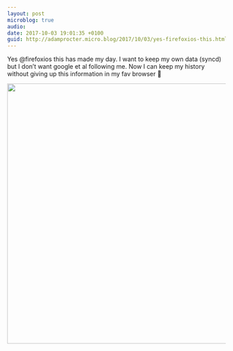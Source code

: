 ```yaml
---
layout: post
microblog: true
audio: 
date: 2017-10-03 19:01:35 +0100
guid: http://adamprocter.micro.blog/2017/10/03/yes-firefoxios-this.html
---
```

Yes @firefoxios this has made my day. I want to keep my own data (syncd) but I don’t want google et al following me. Now I can keep my history without giving up this information in my fav browser 🦄

<img src="http://discursive.adamprocter.co.uk/uploads/2017/b57cc14337.jpg" width="600" height="600" />
